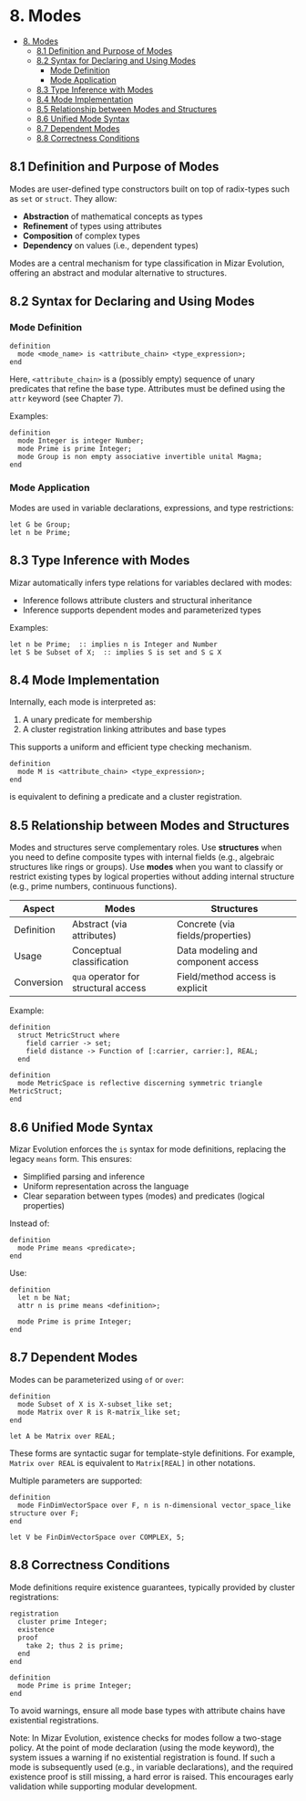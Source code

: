 # 8. Modes

- [8. Modes](#8-modes)
  - [8.1 Definition and Purpose of Modes](#81-definition-and-purpose-of-modes)
  - [8.2 Syntax for Declaring and Using Modes](#82-syntax-for-declaring-and-using-modes)
    - [Mode Definition](#mode-definition)
    - [Mode Application](#mode-application)
  - [8.3 Type Inference with Modes](#83-type-inference-with-modes)
  - [8.4 Mode Implementation](#84-mode-implementation)
  - [8.5 Relationship between Modes and Structures](#85-relationship-between-modes-and-structures)
  - [8.6 Unified Mode Syntax](#86-unified-mode-syntax)
  - [8.7 Dependent Modes](#87-dependent-modes)
  - [8.8 Correctness Conditions](#88-correctness-conditions)

## 8.1 Definition and Purpose of Modes

Modes are user-defined type constructors built on top of radix-types such as `set` or `struct`. They allow:

* **Abstraction** of mathematical concepts as types
* **Refinement** of types using attributes
* **Composition** of complex types
* **Dependency** on values (i.e., dependent types)

Modes are a central mechanism for type classification in Mizar Evolution, offering an abstract and modular alternative to structures.

## 8.2 Syntax for Declaring and Using Modes

### Mode Definition

```mizar
definition
  mode <mode_name> is <attribute_chain> <type_expression>;
end
```

Here, `<attribute_chain>` is a (possibly empty) sequence of unary predicates that refine the base type. Attributes must be defined using the `attr` keyword (see Chapter 7).

Examples:

```mizar
definition
  mode Integer is integer Number;
  mode Prime is prime Integer;
  mode Group is non empty associative invertible unital Magma;
end
```

### Mode Application

Modes are used in variable declarations, expressions, and type restrictions:

```mizar
let G be Group;
let n be Prime;
```

## 8.3 Type Inference with Modes

Mizar automatically infers type relations for variables declared with modes:

* Inference follows attribute clusters and structural inheritance
* Inference supports dependent modes and parameterized types

Examples:

```mizar
let n be Prime;  :: implies n is Integer and Number
let S be Subset of X;  :: implies S is set and S ⊆ X
```

## 8.4 Mode Implementation

Internally, each mode is interpreted as:

1. A unary predicate for membership
2. A cluster registration linking attributes and base types

This supports a uniform and efficient type checking mechanism.

```mizar
definition
  mode M is <attribute_chain> <type_expression>;
end
```

is equivalent to defining a predicate and a cluster registration.

## 8.5 Relationship between Modes and Structures

Modes and structures serve complementary roles. Use **structures** when you need to define composite types with internal fields (e.g., algebraic structures like rings or groups). Use **modes** when you want to classify or restrict existing types by logical properties without adding internal structure (e.g., prime numbers, continuous functions).

| Aspect     | Modes                                | Structures                         |
| ---------- | ------------------------------------ | ---------------------------------- |
| Definition | Abstract (via attributes)            | Concrete (via fields/properties)   |
| Usage      | Conceptual classification            | Data modeling and component access |
| Conversion | `qua` operator for structural access | Field/method access is explicit    |

Example:

```mizar
definition
  struct MetricStruct where
    field carrier -> set;
    field distance -> Function of [:carrier, carrier:], REAL;
  end

definition
  mode MetricSpace is reflective discerning symmetric triangle MetricStruct;
end
```

## 8.6 Unified Mode Syntax

Mizar Evolution enforces the `is` syntax for mode definitions, replacing the legacy `means` form. This ensures:

* Simplified parsing and inference
* Uniform representation across the language
* Clear separation between types (modes) and predicates (logical properties)

Instead of:

```mizar
definition
  mode Prime means <predicate>;
end
```

Use:

```mizar
definition
  let n be Nat;
  attr n is prime means <definition>;

  mode Prime is prime Integer;
end
```

## 8.7 Dependent Modes

Modes can be parameterized using `of` or `over`:

```mizar
definition
  mode Subset of X is X-subset_like set;
  mode Matrix over R is R-matrix_like set;
end

let A be Matrix over REAL;
```

These forms are syntactic sugar for template-style definitions. For example, `Matrix over REAL` is equivalent to `Matrix[REAL]` in other notations.

Multiple parameters are supported:

```mizar
definition
  mode FinDimVectorSpace over F, n is n-dimensional vector_space_like structure over F;
end

let V be FinDimVectorSpace over COMPLEX, 5;
```

## 8.8 Correctness Conditions

Mode definitions require existence guarantees, typically provided by cluster registrations:

```mizar
registration
  cluster prime Integer;
  existence
  proof
    take 2; thus 2 is prime;
  end
end

definition
  mode Prime is prime Integer;
end
```

To avoid warnings, ensure all mode base types with attribute chains have existential registrations.

Note: In Mizar Evolution, existence checks for modes follow a two-stage policy. At the point of mode declaration (using the mode keyword), the system issues a warning if no existential registration is found. If such a mode is subsequently used (e.g., in variable declarations), and the required existence proof is still missing, a hard error is raised. This encourages early validation while supporting modular development.

